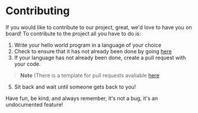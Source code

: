 # Contributing

If you would like to contribute to our project, great, we'd love to have you on board!
To contribute to the project all you have to do is:

1. Write your hello world program in a language of your choice
2. Check to ensure that it has not already been done by going [here](https://github.com/Owen7000/HelloWorld/blob/main/README.md#list-of-current-languages)
3. If your language has not already been done, create a pull request with your code. 
> __Note__ (There is a template for pull requests avaliable [here](.github/pull_request_template.md)
5. Sit back and wait until someone gets back to you!

Have fun, be kind, and always remember, it's not a bug, it's an undocumented feature!
